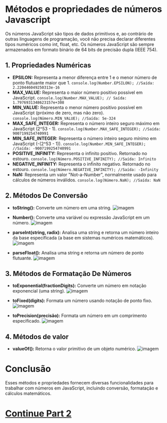 # Métodos e propriedades de números Javascript
Os números JavaScript são tipos de dados primitivos e, ao contrário de outras linguagens de programação, você não precisa declarar diferentes tipos numéricos como int, float, etc. Os números JavaScript são sempre armazenados em formato binário de 64 bits de precisão dupla (IEEE 754).

## 1. Propriedades Numéricas
- **EPSILON:** Representa a menor diferença entre 1 e o menor número de ponto flutuante maior que 1. ``console.log(Number.EPSILON); //Saída: 2.220446049250313e-16``
- **MAX_VALUE:** Representa o maior número positivo possível em JavaScript. ``console.log(Number.MAX_VALUE); // Saída: 1.7976931348623157e+308``
- **MIN_VALUE:** Representa o menor número positivo possível em JavaScript (próximo de zero, mas não zero). ``console.log(Número.MIN_VALUE); //Saída: 5e-324``
- **MAX_SAFE_INTEGER:** Representa o número inteiro seguro máximo em JavaScript (2^53 - 1). ``console.log(Number.MAX_SAFE_INTEGER); //Saída: 9007199254740991``
- **MIN_SAFE_INTEGER:** Representa o número inteiro seguro mínimo em JavaScript (-(2^53 - 1)). ``console.log(Number.MIN_SAFE_INTEGER); //Saída: -9007199254740991``
- **POSITIVE_INFINITY:** Representa o infinito positivo. Retornado no estouro. ``console.log(Número.POSITIVE_INFINITY); //Saída: Infinito``
- **NEGATIVE_INFINITY:** Representa o infinito negativo. Retornado no estouro. ``console.log(Número.NEGATIVE_INFINITY); //Saída: -Infinity``
- **NaN:** Representa um valor "Not-a-Number", normalmente usado para cálculos de números inválidos. ``console.log(Número.NaN); //Saída: NaN``
## 2. Métodos De Conversão
- **toString():** Converte um número em uma string.
![imagem](https://github.com/user-attachments/assets/ed25b0c0-f5ba-42ec-83df-32f8c8c019fc)

- **Number():** Converte uma variável ou expressão JavaScript em um número.
![imagem](https://github.com/user-attachments/assets/c9c92a10-d2b6-4b4a-a1d5-acd711d70416)

- **parseInt(string, radix):** Analisa uma string e retorna um número inteiro da base especificada (a base em sistemas numéricos matemáticos).
![imagem](https://github.com/user-attachments/assets/956f7522-6d8e-4f75-8529-69d87f932f5a)

- **parseFloat():** Analisa uma string e retorna um número de ponto flutuante.
![imagem](https://github.com/user-attachments/assets/33bffa79-c083-4c49-a873-0cf3d596e121)

## 3. Métodos de Formatação De Números
- **toExponential(fractionDigits):** Converte um número em notação exponencial (uma string).
![imagem](https://github.com/user-attachments/assets/ffc0b07f-f479-4bf6-a693-7b7b244e8101)

- **toFixed(digits):** Formata um número usando notação de ponto fixo.
![imagem](https://github.com/user-attachments/assets/4dc8334c-5c21-46ff-a8ce-91c93c3bd520)

- **toPrecision(precisão):** Formata um número em um comprimento especificado.
![imagem](https://github.com/user-attachments/assets/583d43e5-f15a-4d8c-8673-862e221d3e5a)

## 4. Métodos de valor
- **valueOf():** Retorna o valor primitivo de um objeto numérico.
![imagem](https://github.com/user-attachments/assets/ebeba10b-6135-4eef-849b-7b40a85c666d)

# Conclusão
Esses métodos e propriedades fornecem diversas funcionalidades para trabalhar com números em JavaScript, incluindo conversão, formatação e cálculos matemáticos.

# [Continue Part 2](https://github.com/Karlos-Eduardo-Mrqs/Construction-Html-Css-Javascript/blob/Test/Intera%C3%A7%C3%A3o-Javascript/Modulo%205%20-%20Manipula%C3%A7%C3%A3o%20de%20Dados/N%C3%BAmeros-N%C3%BAmero_11/Math.md)
